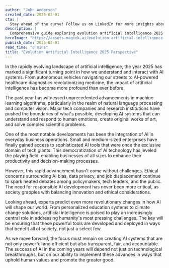 ```yaml
---
author: "John Anderson"
created_date: 2025-02-01
cta: |
  Stay ahead of the curve! Follow us on LinkedIn for more insights about evolution artificial intelligence 2025 perspective and other cutting-edge developments in AI and technology.
description: |
  Comprehensive guide exploring evolution artificial intelligence 2025 perspective and its impact on modern technology.
heroImage: "https://assets.magick.ai/evolution-artificial-intelligence-2025-perspective.png"
publish_date: 2025-02-01
read_time: "8 mins"
title: "Evolution Artificial Intelligence 2025 Perspective"
---
```


In the rapidly evolving landscape of artificial intelligence, the year 2025 has marked a significant turning point in how we understand and interact with AI systems. From autonomous vehicles navigating our streets to AI-powered healthcare diagnostics revolutionizing medicine, the impact of artificial intelligence has become more profound than ever before.

The past year has witnessed unprecedented advancements in machine learning algorithms, particularly in the realm of natural language processing and computer vision. Major tech companies and research institutions have pushed the boundaries of what's possible, developing AI systems that can understand and respond to human emotions, create original works of art, and solve complex scientific problems.

One of the most notable developments has been the integration of AI in everyday business operations. Small and medium-sized enterprises have finally gained access to sophisticated AI tools that were once the exclusive domain of tech giants. This democratization of AI technology has leveled the playing field, enabling businesses of all sizes to enhance their productivity and decision-making processes.

However, this rapid advancement hasn't come without challenges. Ethical concerns surrounding AI bias, data privacy, and job displacement continue to spark heated debates among policymakers, tech leaders, and the public. The need for responsible AI development has never been more critical, as society grapples with balancing innovation and ethical considerations.

Looking ahead, experts predict even more revolutionary changes in how AI will shape our world. From personalized education systems to climate change solutions, artificial intelligence is poised to play an increasingly central role in addressing humanity's most pressing challenges. The key will be ensuring that these powerful tools are developed and deployed in ways that benefit all of society, not just a select few.

As we move forward, the focus must remain on creating AI systems that are not only powerful and efficient but also transparent, fair, and accountable. The success of AI in the coming years will depend not just on technological breakthroughs, but on our ability to implement these advances in ways that uphold human values and promote the greater good.